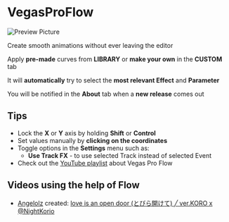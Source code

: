 # VegasProFlow

![Preview Picture](/preview/vegas-pro-flow.png)

Create smooth animations without ever leaving the editor

Apply **pre-made** curves from **LIBRARY** or **make your own** in the **CUSTOM** tab

It will **automatically** try to select the **most relevant Effect** and **Parameter**

You will be notified in the **About** tab when a **new release** comes out

## Tips

- Lock the **X** or **Y** axis by holding **Shift** or **Control**
- Set values manually by **clicking on the coordinates**
- Toggle options in the **Settings** menu such as:
  - **Use Track FX** - to use selected Track instead of selected Event
- Check out the [YouTube playlist](https://www.youtube.com/playlist?list=PL9FpRwzrQ-HQ-SYhEQlY1euIJl_zx7ZVl) about Vegas Pro Flow

## Videos using the help of Flow
- [Angelolz](https://www.youtube.com/@angelolz1) created: [love is an open door (とびら開けて) ╱ ver.KORO x @NightKorio](https://www.youtube.com/watch?v=Ro-KaV3iCs0)
